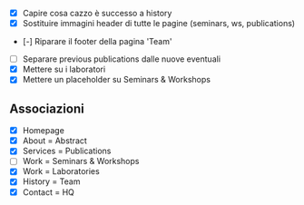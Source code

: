 - [x] Capire cosa cazzo è successo a history
- [x] Sostituire immagini header di tutte le pagine (seminars, ws, publications)
- [-] Riparare il footer della pagina 'Team'
- [ ] Separare previous publications dalle nuove eventuali
- [x] Mettere su i laboratori
- [x] Mettere un placeholder su Seminars & Workshops

## Associazioni
- [x] Homepage
- [x] About = Abstract
- [x] Services = Publications
- [ ] Work = Seminars & Workshops
- [x] Work = Laboratories
- [x] History = Team
- [x] Contact = HQ
